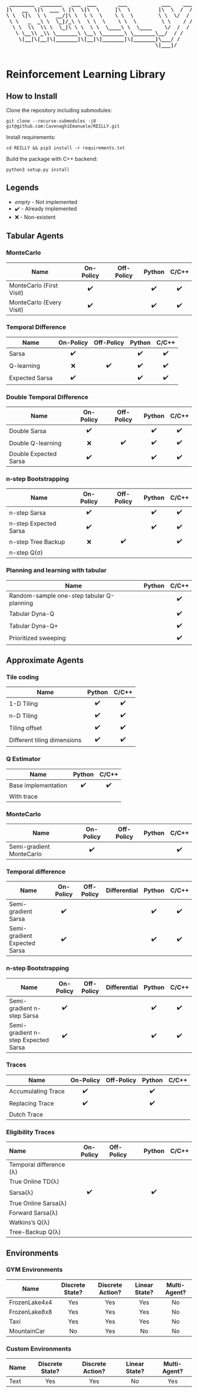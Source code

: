 <pre><b>
 ________  _______   ___  ___       ___           ___    ___ 
|\   __  \|\  ___ \ |\  \|\  \     |\  \         |\  \  /  /|
\ \  \|\  \ \   __/|\ \  \ \  \    \ \  \        \ \  \/  / /
 \ \   _  _\ \  \_|/_\ \  \ \  \    \ \  \        \ \    / / 
  \ \  \\  \\ \  \_|\ \ \  \ \  \____\ \  \____    \/  /  /  
   \ \__\\ _\\ \_______\ \__\ \_______\ \_______\__/  / /    
    \|__|\|__|\|_______|\|__|\|_______|\|_______|\___/ /     
                                                \|___|/      
                                                             
</b></pre>

# Reinforcement Learning Library

## How to Install

Clone the repository including submodules:

    git clone --recurse-submodules -j8 git@github.com:CavenaghiEmanuele/REILLY.git

Install requirements:

    cd REILLY && pip3 install -r requirements.txt

Build the package with C++ backend:

    python3 setup.py install

## Legends

* *empty* - Not implemented
* :heavy_check_mark: - Already implemented
* :x: - Non-existent

## Tabular Agents

### MonteCarlo

| Name                     |     On-Policy      | Off-Policy |       Python       |       C/C++        |
| ------------------------ | :----------------: | :--------: | :----------------: | :----------------: |
| MonteCarlo (First Visit) | :heavy_check_mark: |            | :heavy_check_mark: | :heavy_check_mark: |
| MonteCarlo (Every Visit) | :heavy_check_mark: |            | :heavy_check_mark: | :heavy_check_mark: |

### Temporal Difference

| Name           |     On-Policy      |     Off-Policy     |       Python       |       C/C++        |
| -------------- | :----------------: | :----------------: | :----------------: | :----------------: |
| Sarsa          | :heavy_check_mark: |                    | :heavy_check_mark: | :heavy_check_mark: |
| Q-learning     |        :x:         | :heavy_check_mark: | :heavy_check_mark: | :heavy_check_mark: |
| Expected Sarsa | :heavy_check_mark: |                    | :heavy_check_mark: | :heavy_check_mark: |

### Double Temporal Difference

| Name                  |     On-Policy      |     Off-Policy     |       Python       |       C/C++        |
| --------------------- | :----------------: | :----------------: | :----------------: | :----------------: |
| Double Sarsa          | :heavy_check_mark: |                    | :heavy_check_mark: | :heavy_check_mark: |
| Double Q-learning     |        :x:         | :heavy_check_mark: | :heavy_check_mark: | :heavy_check_mark: |
| Double Expected Sarsa | :heavy_check_mark: |                    | :heavy_check_mark: | :heavy_check_mark: |

### n-step Bootstrapping

| Name                  |     On-Policy      |     Off-Policy     |       Python       |       C/C++        |
| --------------------- | :----------------: | :----------------: | :----------------: | :----------------: |
| n-step Sarsa          | :heavy_check_mark: |                    | :heavy_check_mark: | :heavy_check_mark: |
| n-step Expected Sarsa | :heavy_check_mark: |                    | :heavy_check_mark: | :heavy_check_mark: |
| n-step Tree Backup    |        :x:         | :heavy_check_mark: |                    | :heavy_check_mark: |
| n-step Q(&sigma;)     |                    |                    |                    |                    |

### Planning and learning with tabular

| Name                                      | Python |       C/C++        |
| ----------------------------------------- | :----: | :----------------: |
| Random-sample one-step tabular Q-planning |        | :heavy_check_mark: |
| Tabular Dyna-Q                            |        | :heavy_check_mark: |
| Tabular Dyna-Q+                           |        | :heavy_check_mark: |
| Prioritized sweeping                      |        | :heavy_check_mark: |

## Approximate Agents

### Tile coding

| Name                        |       Python       |       C/C++        |
| --------------------------- | :----------------: | :----------------: |
| 1-D Tiling                  | :heavy_check_mark: | :heavy_check_mark: |
| n-D Tiling                  | :heavy_check_mark: | :heavy_check_mark: |
| Tiling offset               | :heavy_check_mark: | :heavy_check_mark: |
| Different tiling dimensions | :heavy_check_mark: | :heavy_check_mark: |

### Q Estimator

| Name                |       Python       |       C/C++        |
| ------------------- | :----------------: | :----------------: |
| Base implementation | :heavy_check_mark: | :heavy_check_mark: |
| With trace          |                    |                    |

### MonteCarlo

| Name                     |     On-Policy      | Off-Policy | Python |       C/C++        |
| ------------------------ | :----------------: | :--------: | :----: | :----------------: |
| Semi-gradient MonteCarlo | :heavy_check_mark: |            |        | :heavy_check_mark: |

### Temporal difference

| Name                         |     On-Policy      | Off-Policy | Differential |       Python       |       C/C++        |
| ---------------------------- | :----------------: | :--------: | :----------: | :----------------: | :----------------: |
| Semi-gradient Sarsa          | :heavy_check_mark: |            |              | :heavy_check_mark: | :heavy_check_mark: |
| Semi-gradient Expected Sarsa | :heavy_check_mark: |            |              | :heavy_check_mark: | :heavy_check_mark: |

### n-step Bootstrapping

| Name                                |     On-Policy      | Off-Policy | Differential |       Python       |       C/C++        |
| ----------------------------------- | :----------------: | :--------: | :----------: | :----------------: | :----------------: |
| Semi-gradient n-step Sarsa          | :heavy_check_mark: |            |              | :heavy_check_mark: | :heavy_check_mark: |
| Semi-gradient n-step Expected Sarsa | :heavy_check_mark: |            |              | :heavy_check_mark: | :heavy_check_mark: |

### Traces

| Name               |     On-Policy      | Off-Policy |       Python       | C/C++ |
| ------------------ | :----------------: | :--------: | :----------------: | :---: |
| Accumulating Trace | :heavy_check_mark: |            | :heavy_check_mark: |       |
| Replacing Trace    | :heavy_check_mark: |            | :heavy_check_mark: |       |
| Dutch Trace        |                    |            |                    |       |

### Eligibility Traces

| Name                           |     On-Policy      | Off-Policy |       Python       | C/C++ |
| :----------------------------- | :----------------: | :--------- | :----------------: | :---: |
| Temporal difference (&lambda;) |                    |            |                    |       |
| True Online TD(&lambda;)       |                    |            |                    |       |
| Sarsa(&lambda;)                | :heavy_check_mark: |            | :heavy_check_mark: |       |
| True Online Sarsa(&lambda;)    |                    |            |                    |       |
| Forward Sarsa(&lambda;)        |                    |            |                    |       |
| Watkins’s Q(&lambda;)          |                    |            |                    |       |
| Tree-Backup Q(&lambda;)        |                    |            |                    |       |

## Environments

### GYM Environments

| Name          | Discrete State? | Discrete Action? | Linear State? | Multi-Agent? |
| ------------- | :-------------: | :--------------: | :-----------: | :----------: |
| FrozenLake4x4 |       Yes       |       Yes        |      Yes      |      No      |
| FrozenLake8x8 |       Yes       |       Yes        |      Yes      |      No      |
| Taxi          |       Yes       |       Yes        |      Yes      |      No      |
| MountainCar   |       No        |       Yes        |      No       |      No      |

### Custom Environments


| Name | Discrete State? | Discrete Action? | Linear State? | Multi-Agent? |
| ---- | :-------------: | :--------------: | :-----------: | :----------: |
| Text |       Yes       |       Yes        |      No       |     Yes      |
